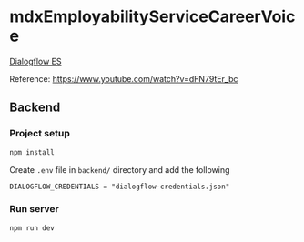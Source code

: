 # mdxEmployabilityServiceCareerVoice

[Dialogflow ES](https://dialogflow.cloud.google.com)

Reference: <https://www.youtube.com/watch?v=dFN79tEr_bc>

## Backend

### Project setup

```bash
npm install
```

Create `.env` file in `backend/` directory and add the following

```env
DIALOGFLOW_CREDENTIALS = "dialogflow-credentials.json"
```

### Run server

```bash
npm run dev
```
